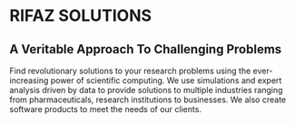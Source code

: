 # RIFAZ SOLUTIONS

## A Veritable Approach To Challenging Problems

Find revolutionary solutions to your research problems using the ever-increasing power of scientific computing. We use simulations and expert analysis driven by data to provide solutions to multiple industries ranging from pharmaceuticals, research institutions to businesses. We also create software products to meet the needs of our clients.